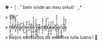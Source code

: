 ✽ ⋆      ┊ .  ˚       bem vinde ao meu orkut! ೃ* 



» 1/A

» P̸̨̺͎̙̦̒́̂̔̐̌́̈́͘͜͝ẹ̸͋̄̾͑͛̈̈́̌̾̕n̸̢͈͓̆͊̔̿̿͂͐̌͝s̵̖͍̩͓͙̅͌̓̉a̷̲̳̅͐̄͠m̷͚̦͍̂͒̋̓͘͜ë̷̢̺̪̯̠̺̜̤̮͕̈́͌̒n̵̰̰͗̄̽̓͆ṭ̷̢̥͍̙̞͔͇̞͊̆̚ǒ̵̡͓̫͇̣̣͙͊̅̇̌̊̍̓̽ ̷̟̝̳̗͉̯͈͂̇͋̽̈́̆̚ć̶̢͓̞͍̩̤̳͙͠o̸̺̠̦̠̖͑͂m̸̛͍̲̣̝̩̆̇́̍̀͂͋̒̕ͅp̸̨̄̎̈́̇̌̐̃͝u̸̜̪̺͎̫͍̫̩̓̐́̀ţ̶͈̱͔̮̼̜̈́̓͝a̵̫̍̈́̒͘c̵̖͙͊̏i̴̛̻͔̬̤̫̩͙̫͉͋̉͑̓̔͋̀̎͜o̵̱͍̮̭̠̟͉̱͑ͅņ̴̪̩̳̱͙̝̲̻̥̍̍ā̵̙̤̮̿̀͋̌̌̀̈́̚l̶͍͖͛͗̽̊̆̎

» Beijos estrelados da webdiva tulla luana ! 💋
<!--

